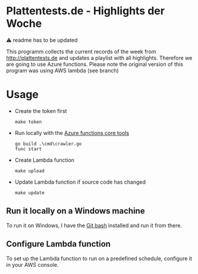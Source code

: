 # Plattentests.de - Highlights der Woche

:warning: readme has to be updated

This programm collects the current records of the week from http://plattentests.de and updates a playlist with all highlights. Therefore we are going to use Azure functions. Please note the original version of this program was using AWS lambda (see branch)

# Usage

- Create the token first
  ```
  make token
  ```

- Run locally with the [Azure functions core tools](https://docs.microsoft.com/en-us/azure/azure-functions/functions-run-local?tabs=v4%2Cwindows%2Ccsharp%2Cportal%2Cbash)
  ```
  go build .\cmd\crawler.go
  func start
  ```

- Create Lambda function
  ```
  make upload
  ```

- Update Lambda function if source code has changed
  ```
  make update
  ```

## Run it locally on a Windows machine

To run it on Windows, I have the [Git bash](https://gitforwindows.org/) installed and run it from there. 


## Configure Lambda function
To set up the Lambda function to run on a predefined schedule, configure it in your AWS console.
